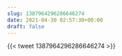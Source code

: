 ```yaml
---
slug: 1387964296286646274
date: 2021-04-30 02:57:30+00:00
draft: false
---
```


{{< tweet 1387964296286646274 >}}
